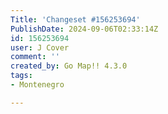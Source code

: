```yaml
---
Title: 'Changeset #156253694'
PublishDate: 2024-09-06T02:33:14Z
id: 156253694
user: J Cover
comment: ''
created_by: Go Map!! 4.3.0
tags:
- Montenegro

---
```

